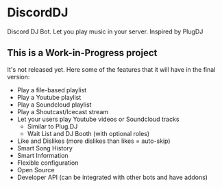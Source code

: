 # DiscordDJ
Discord DJ Bot. Let you play music in your server. Inspired by PlugDJ

## This is a Work-in-Progress project

It's not released yet. Here some of the features that it will have in the final version:

* Play a file-based playlist
* Play a Youtube playlist
* Play a Soundcloud playlist
* Play a Shoutcast/Icecast stream
* Let your users play Youtube videos or Soundcloud tracks
  * Similar to Plug.DJ
  * Wait List and DJ Booth (with optional roles)
* Like and Dislikes (more dislikes than likes = auto-skip)
* Smart Song History
* Smart Information
* Flexible configuration
* Open Source
* Developer API (can be integrated with other bots and have addons)
